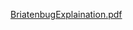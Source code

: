 [BriatenbugExplaination.pdf](https://github.com/jewnd/braitenbug-/files/15013158/BriatenbugExplaination.pdf)
